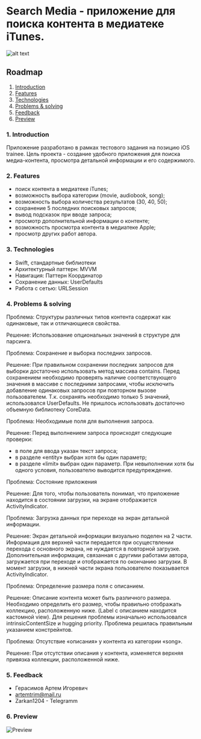 # Search Media - приложение для поиска контента в медиатеке iTunes.

![alt text](main-1.jpg)

## Roadmap 
 1. [Introduction](#1-introduction)
 2. [Features](#2-features)
 3. [Technologies](#3-technologies)
 4. [Problems & solving](#4-problems--solving)
 5. [Feedback](#5-feedback)
 6. [Preview](#6-preview)

 ### 1. Introduction
Приложение разработано в рамках тестового задания на позицию iOS trainee. Цель проекта - создание удобного приложения для поиска медиа-контента, просмотра детальной информации и его содержимого.

 ### 2. Features
- поиск контента в медиатеке iTunes;
- возможность выбора категории (movie, audiobook, song);
- возможность выбора количества результатов (30, 40, 50);
- сохранение 5 последних поисковых запросов;
- вывод подсказок при вводе запроса;
- просмотр дополнительной информации о контенте;
- возможность просмотра контента в медиатеке Apple;
- просмотр других работ автора.

 ### 3. Technologies
- Swift, стандартные библиотеки
- Архитектурный паттерн: MVVM
- Навигация: Паттерн Координатор
- Сохранение данных: UserDefaults
- Работа с сетью: URLSession

 ### 4. Problems & solving
Проблема: Структуры различных типов контента содержат как одинаковые, так и отличающиеся свойства. 

Решение: Использование опциональных значений в структуре для парсинга.

Проблема: Сохранение и выборка последних запросов.

Решение: При правильном сохранении последних запросов для выборки достаточно использовать метод массива contains. Перед сохранением необходимо проверять наличие соответствующего значения в массиве с последними запросами, чтобы исключить добавление одинаковых запросов при повторном вызове пользователем.
Т.к. сохранять необходимо только 5 значений, использовался UserDefaults. Не пришлось использовать достаточно объемную библиотеку CoreData.

Проблема: Необходимые поля для выполнения запроса.

Решение: Перед выполнением запроса происходят следующие проверки:
- в поле для ввода указан текст запроса;
- в разделе «entity» выбран хотя бы один параметр;
- в разделе «limit» выбран один параметр.
При невыполнении хотя бы одного условия, пользователю выводится предупреждение.

Проблема: Состояние приложения

Решение: Для того, чтобы пользователь понимал, что приложение находится в состоянии загрузки, на экране отображается ActivityIndicator.

Проблема: Загрузка данных при переходе на экран детальной информации.

Решение: Экран детальной информации визуально поделен на 2 части. Информация для верхней части передается при осуществлении перехода с основного экрана, не нуждается в повторной загрузке. Дополнительная информация, связанная с другими работами автора, загружается при переходе и отображается по окончанию загрузки. В момент загрузки, в нижней части экрана пользователю показывается ActivityIndicator.

Проблема: Определение размера поля с описанием.

Решение: Описание контента может быть различного размера. Необходимо определить его размер, чтобы правильно отображать коллекцию, расположенную ниже. (Label c описанием находится кастомной view). Для решения проблемы изначально использовался intrinsicContentSize и hugging priority. Проблема решилась правильным указанием констрейнтов.

Проблема: Отсутствие «описания» у контента из категории «song».

Решение: При отсутствии описания у контента, изменяется верхняя привязка коллекции, расположенной ниже.

 ### 5. Feedback

* Герасимов Артем Игоревич
* artemtrim@mail.ru
* Zarkan1204 - Telegramm

### 6. Preview

![Preview](https://drive.google.com/file/d/1uSYszVohJ1VzRf5Svz67ah8Rq3mc8vwl/view?usp=drive_link)



